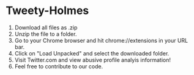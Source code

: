 # Tweety-Holmes

1. Download all files as .zip
2. Unzip the file to a folder.
3. Go to your Chrome browser and hit chrome://extensions in your URL bar.
4. Click on "Load Unpacked" and select the downloaded folder.
5. Visit Twitter.com and view abusive profile analyis information!
6. Feel free to contribute to our code.
